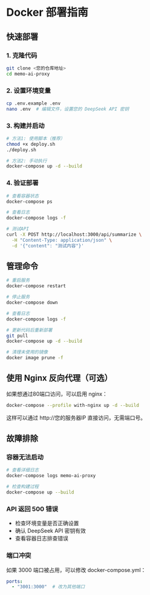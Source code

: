 # Docker 部署指南

## 快速部署

### 1. 克隆代码
```bash
git clone <您的仓库地址>
cd memo-ai-proxy
```

### 2. 设置环境变量
```bash
cp .env.example .env
nano .env  # 编辑文件，设置您的 DeepSeek API 密钥
```

### 3. 构建并启动
```bash
# 方法1: 使用脚本（推荐）
chmod +x deploy.sh
./deploy.sh

# 方法2: 手动执行
docker-compose up -d --build
```

### 4. 验证部署
```bash
# 查看容器状态
docker-compose ps

# 查看日志
docker-compose logs -f

# 测试API
curl -X POST http://localhost:3000/api/summarize \
  -H "Content-Type: application/json" \
  -d '{"content": "测试内容"}'
```

## 管理命令

```bash
# 重启服务
docker-compose restart

# 停止服务
docker-compose down

# 查看日志
docker-compose logs -f

# 更新代码后重新部署
git pull
docker-compose up -d --build

# 清理未使用的镜像
docker image prune -f
```

## 使用 Nginx 反向代理（可选）

如果想通过80端口访问，可以启用 nginx：

```bash
docker-compose --profile with-nginx up -d --build
```

这样可以通过 http://您的服务器IP 直接访问，无需端口号。

## 故障排除

### 容器无法启动
```bash
# 查看详细日志
docker-compose logs memo-ai-proxy

# 检查构建过程
docker-compose up --build
```

### API 返回 500 错误
- 检查环境变量是否正确设置
- 确认 DeepSeek API 密钥有效
- 查看容器日志排查错误

### 端口冲突
如果 3000 端口被占用，可以修改 docker-compose.yml：
```yaml
ports:
  - "3001:3000"  # 改为其他端口
```
